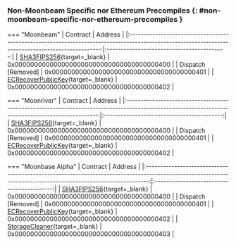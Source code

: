 ### Non-Moonbeam Specific nor Ethereum Precompiles {: #non-moonbeam-specific-nor-ethereum-precompiles }

=== "Moonbeam"
    |                                                                      Contract                                                                      |                  Address                   |
    |:--------------------------------------------------------------------------------------------------------------------------------------------------:|:------------------------------------------:|
    |                   [SHA3FIPS256](/builders/ethereum/precompiles/utility/eth-mainnet/#hashing-with-sha3fips256){target=\_blank}                   | 0x0000000000000000000000000000000000000400 |
    |          Dispatch [Removed]          | 0x0000000000000000000000000000000000000401 |
    | [ECRecoverPublicKey](https://polkadot-evm.github.io/frontier/rustdocs/pallet_evm_precompile_simple/struct.ECRecoverPublicKey.html){target=\_blank} | 0x0000000000000000000000000000000000000402 |

=== "Moonriver"
    |                                                                      Contract                                                                      |                  Address                   |
    |:--------------------------------------------------------------------------------------------------------------------------------------------------:|:------------------------------------------:|
    |                   [SHA3FIPS256](/builders/ethereum/precompiles/utility/eth-mainnet/#hashing-with-sha3fips256){target=\_blank}                   | 0x0000000000000000000000000000000000000400 |
    |          Dispatch [Removed]          | 0x0000000000000000000000000000000000000401 |
    | [ECRecoverPublicKey](https://polkadot-evm.github.io/frontier/rustdocs/pallet_evm_precompile_simple/struct.ECRecoverPublicKey.html){target=\_blank} | 0x0000000000000000000000000000000000000402 |

=== "Moonbase Alpha"
    |                                                                           Contract                                                                            |                  Address                   |
    |:-------------------------------------------------------------------------------------------------------------------------------------------------------------:|:------------------------------------------:|
    |                        [SHA3FIPS256](/builders/ethereum/precompiles/utility/eth-mainnet/#hashing-with-sha3fips256){target=\_blank}                         | 0x0000000000000000000000000000000000000400 |
    |               Dispatch [Removed]                | 0x0000000000000000000000000000000000000401 |
    |      [ECRecoverPublicKey](https://polkadot-evm.github.io/frontier/rustdocs/pallet_evm_precompile_simple/struct.ECRecoverPublicKey.html){target=\_blank}       | 0x0000000000000000000000000000000000000402 |
    | [StorageCleaner](https://polkadot-evm.github.io/frontier/rustdocs/pallet_evm_precompile_storage_cleaner/struct.StorageCleanerPrecompile.html){target=\_blank} | 0x0000000000000000000000000000000000000403 |
